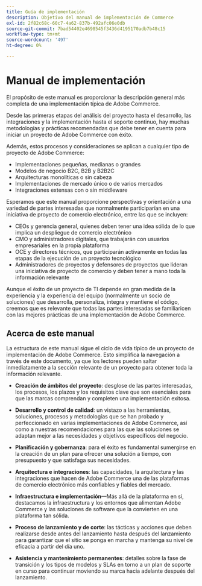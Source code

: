 ```yaml
---
title: Guía de implementación
description: Objetivo del manual de implementación de Commerce
exl-id: 2f82c68c-60c7-4a62-837b-492afc06e0db
source-git-commit: 7bad54402e4698545f3436d4195170adb7b48c15
workflow-type: tm+mt
source-wordcount: '497'
ht-degree: 0%

---
```


# Manual de implementación

El propósito de este manual es proporcionar la descripción general más completa de una implementación típica de Adobe Commerce.

Desde las primeras etapas del análisis del proyecto hasta el desarrollo, las integraciones y la implementación hasta el soporte continuo, hay muchas metodologías y prácticas recomendadas que debe tener en cuenta para iniciar un proyecto de Adobe Commerce con éxito.

Además, estos procesos y consideraciones se aplican a cualquier tipo de proyecto de Adobe Commerce:

- Implementaciones pequeñas, medianas o grandes
- Modelos de negocio B2C, B2B y B2B2C
- Arquitecturas monolíticas o sin cabeza
- Implementaciones de mercado único o de varios mercados
- Integraciones extensas con o sin middleware

Esperamos que este manual proporcione perspectivas y orientación a una variedad de partes interesadas que normalmente participarían en una iniciativa de proyecto de comercio electrónico, entre las que se incluyen:

- CEOs y gerencia general, quienes deben tener una idea sólida de lo que implica un despliegue de comercio electrónico
- CMO y administradores digitales, que trabajarán con usuarios empresariales en la propia plataforma
- OCE y directores técnicos, que participarán activamente en todas las etapas de la ejecución de un proyecto tecnológico
- Administradores de proyectos y defensores de proyectos que lideran una iniciativa de proyecto de comercio y deben tener a mano toda la información relevante

Aunque el éxito de un proyecto de TI depende en gran medida de la experiencia y la experiencia del equipo (normalmente un socio de soluciones) que desarrolla, personaliza, integra y mantiene el código, creemos que es relevante que todas las partes interesadas se familiaricen con las mejores prácticas de una implementación de Adobe Commerce.

## Acerca de este manual

La estructura de este manual sigue el ciclo de vida típico de un proyecto de implementación de Adobe Commerce. Esto simplifica la navegación a través de este documento, ya que los lectores pueden saltar inmediatamente a la sección relevante de un proyecto para obtener toda la información relevante.

- **Creación de ámbitos del proyecto**: desglose de las partes interesadas, los procesos, los plazos y los requisitos clave que son esenciales para que las marcas comprendan y completen una implementación exitosa.

- **Desarrollo y control de calidad**: un vistazo a las herramientas, soluciones, procesos y metodologías que se han probado y perfeccionado en varias implementaciones de Adobe Commerce, así como a nuestras recomendaciones para las que las soluciones se adaptan mejor a las necesidades y objetivos específicos del negocio.

- **Planificación y gobernanza**: para el éxito es fundamental sumergirse en la creación de un plan para ofrecer una solución a tiempo, con presupuesto y que satisfaga sus necesidades.

- **Arquitectura e integraciones**: las capacidades, la arquitectura y las integraciones que hacen de Adobe Commerce una de las plataformas de comercio electrónico más confiables y fiables del mercado.

- **Infraestructura e implementación**—Más allá de la plataforma en sí, destacamos la infraestructura y los entornos que alimentan Adobe Commerce y las soluciones de software que la convierten en una plataforma tan sólida.

- **Proceso de lanzamiento y de corte**: las tácticas y acciones que deben realizarse desde antes del lanzamiento hasta después del lanzamiento para garantizar que el sitio se ponga en marcha y mantenga su nivel de eficacia a partir del día uno.

- **Asistencia y mantenimiento permanentes**: detalles sobre la fase de transición y los tipos de modelos y SLAs en torno a un plan de soporte en curso para continuar moviendo su marca hacia adelante después del lanzamiento.
